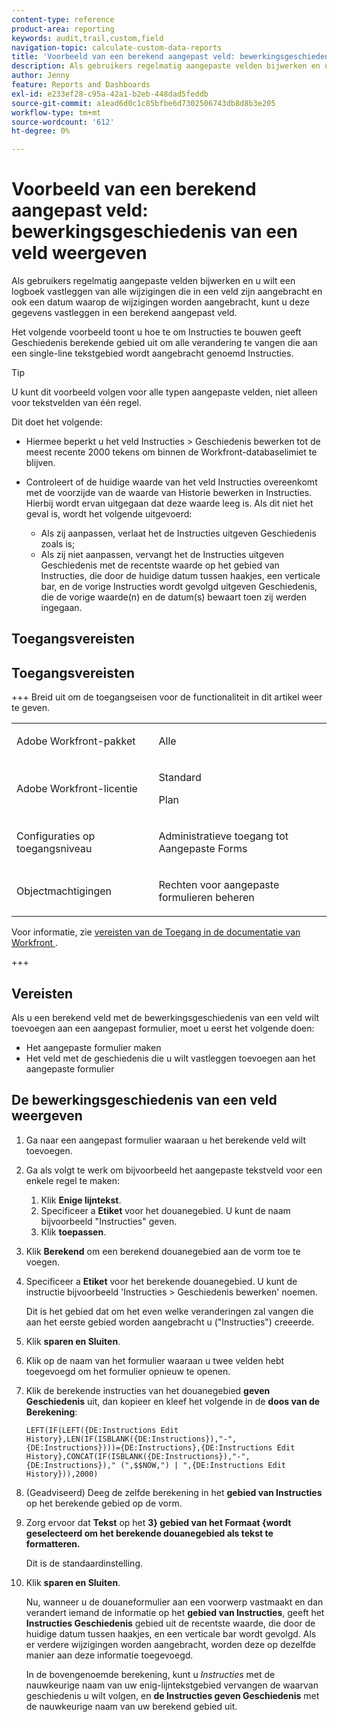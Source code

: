 ```yaml
---
content-type: reference
product-area: reporting
keywords: audit,trail,custom,field
navigation-topic: calculate-custom-data-reports
title: 'Voorbeeld van een berekend aangepast veld: bewerkingsgeschiedenis van een veld weergeven'
description: Als gebruikers regelmatig aangepaste velden bijwerken en u wilt een logboek vastleggen van alle wijzigingen die in een veld zijn aangebracht en ook een datum waarop de wijzigingen worden aangebracht, kunt u deze gegevens vastleggen in een berekend aangepast veld.
author: Jenny
feature: Reports and Dashboards
exl-id: e233ef28-c95a-42a1-b2eb-448dad5feddb
source-git-commit: a1ead6d0c1c85bfbe6d7302506743db8d8b3e205
workflow-type: tm+mt
source-wordcount: '612'
ht-degree: 0%

---
```


# Voorbeeld van een berekend aangepast veld: bewerkingsgeschiedenis van een veld weergeven

Als gebruikers regelmatig aangepaste velden bijwerken en u wilt een logboek vastleggen van alle wijzigingen die in een veld zijn aangebracht en ook een datum waarop de wijzigingen worden aangebracht, kunt u deze gegevens vastleggen in een berekend aangepast veld.

Het volgende voorbeeld toont u hoe te om Instructies te bouwen geeft Geschiedenis berekende gebied uit om alle verandering te vangen die aan een single-line tekstgebied wordt aangebracht genoemd Instructies.

>[!TIP]
>
>U kunt dit voorbeeld volgen voor alle typen aangepaste velden, niet alleen voor tekstvelden van één regel.

Dit doet het volgende:

* Hiermee beperkt u het veld Instructies > Geschiedenis bewerken tot de meest recente 2000 tekens om binnen de Workfront-databaselimiet te blijven.
* Controleert of de huidige waarde van het veld Instructies overeenkomt met de voorzijde van de waarde van Historie bewerken in Instructies. Hierbij wordt ervan uitgegaan dat deze waarde leeg is. Als dit niet het geval is, wordt het volgende uitgevoerd:

   * Als zij aanpassen, verlaat het de Instructies uitgeven Geschiedenis zoals is;
   * Als zij niet aanpassen, vervangt het de Instructies uitgeven Geschiedenis met de recentste waarde op het gebied van Instructies, die door de huidige datum tussen haakjes, een verticale bar, en de vorige Instructies wordt gevolgd uitgeven Geschiedenis, die de vorige waarde(n) en de datum(s) bewaart toen zij werden ingegaan.

## Toegangsvereisten

## Toegangsvereisten

+++ Breid uit om de toegangseisen voor de functionaliteit in dit artikel weer te geven.

<table style="table-layout:auto"> 
 <col> 
 <col> 
 <tbody> 
  <tr> 
   <td> <p>Adobe Workfront-pakket</p> </td> 
   <td><p>Alle</p></td> 
  </tr> 
  <tr> 
   <td> <p>Adobe Workfront-licentie</p> </td> 
   <td>
      <p>Standard</p>
      <p>Plan</p></td>
  </tr> 
  <tr> 
   <td><p>Configuraties op toegangsniveau</p></td> 
   <td> <p>Administratieve toegang tot Aangepaste Forms</p> </td> 
  </tr> 
  <tr> 
   <td> <p>Objectmachtigingen</p> </td> 
   <td> <p>Rechten voor aangepaste formulieren beheren</p></td> 
  </tr> 
 </tbody> 
</table>

Voor informatie, zie [ vereisten van de Toegang in de documentatie van Workfront ](/help/quicksilver/administration-and-setup/add-users/access-levels-and-object-permissions/access-level-requirements-in-documentation.md).

+++

## Vereisten

Als u een berekend veld met de bewerkingsgeschiedenis van een veld wilt toevoegen aan een aangepast formulier, moet u eerst het volgende doen:

* Het aangepaste formulier maken
* Het veld met de geschiedenis die u wilt vastleggen toevoegen aan het aangepaste formulier

## De bewerkingsgeschiedenis van een veld weergeven

1. Ga naar een aangepast formulier waaraan u het berekende veld wilt toevoegen.

1. Ga als volgt te werk om bijvoorbeeld het aangepaste tekstveld voor een enkele regel te maken:

   1. Klik **Enige lijntekst**.
   1. Specificeer a **Etiket** voor het douanegebied. U kunt de naam bijvoorbeeld &quot;Instructies&quot; geven.
   1. Klik **toepassen**.

1. Klik **Berekend** om een berekend douanegebied aan de vorm toe te voegen.
1. Specificeer a **Etiket** voor het berekende douanegebied. U kunt de instructie bijvoorbeeld &#39;Instructies > Geschiedenis bewerken&#39; noemen.

   Dit is het gebied dat om het even welke veranderingen zal vangen die aan het eerste gebied worden aangebracht u (&quot;Instructies&quot;) creeerde.

1. Klik **sparen en Sluiten**.
1. Klik op de naam van het formulier waaraan u twee velden hebt toegevoegd om het formulier opnieuw te openen.
1. Klik de berekende instructies van het douanegebied **geven Geschiedenis** uit, dan kopieer en kleef het volgende in de **doos van de Berekening**:

   ```
   LEFT(IF(LEFT({DE:Instructions Edit History},LEN(IF(ISBLANK({DE:Instructions}),"-",{DE:Instructions})))={DE:Instructions},{DE:Instructions Edit History},CONCAT(IF(ISBLANK({DE:Instructions}),"-",{DE:Instructions})," (",$$NOW,") | ",{DE:Instructions Edit History})),2000)
   ```

1. (Geadviseerd) Deeg de zelfde berekening in het **gebied van Instructies** op het berekende gebied op de vorm.
1. Zorg ervoor dat **Tekst** op het **3} gebied van het Formaat {wordt geselecteerd om het berekende douanegebied als tekst te formatteren.**

   Dit is de standaardinstelling.

1. Klik **sparen en Sluiten**.

   Nu, wanneer u de douaneformulier aan een voorwerp vastmaakt en dan verandert iemand de informatie op het **gebied van Instructies**, geeft het **Instructies Geschiedenis** gebied uit de recentste waarde, die door de huidige datum tussen haakjes, en een verticale bar wordt gevolgd. Als er verdere wijzigingen worden aangebracht, worden deze op dezelfde manier aan deze informatie toegevoegd.

   In de bovengenoemde berekening, kunt u *Instructies* met de nauwkeurige naam van uw enig-lijntekstgebied vervangen de waarvan geschiedenis u wilt volgen, en **de Instructies geven Geschiedenis** met de nauwkeurige naam van uw berekend gebied uit.
